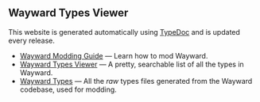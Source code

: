 ## Wayward Types Viewer

This website is generated automatically using [TypeDoc](https://typedoc.org/) and is updated every release.

* [Wayward Modding Guide](https://github.com/WaywardGame/types/wiki) — Learn how to mod Wayward.
* [Wayward Types Viewer](https://waywardgame.github.io/) — A pretty, searchable list of all the types in Wayward.
* [Wayward Types](https://github.com/WaywardGame/types) — All the *raw* types files generated from the Wayward codebase, used for modding.

